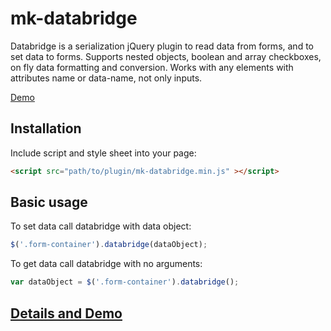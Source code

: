 mk-databridge
===============

Databridge is a serialization jQuery plugin to read data from forms, and to set data to forms.
Supports nested objects,
boolean and array checkboxes,
on fly data formatting and conversion.
Works with any elements with attributes name or data-name, not only inputs.

[Demo](http://mkant.ru/mink-js/mk-databridge)

Installation
------------

Include script and style sheet into your page:
```HTML
<script src="path/to/plugin/mk-databridge.min.js" ></script>
```

Basic usage
-----------

To set data call databridge with data object:
```JavaScript
$('.form-container').databridge(dataObject);
```

To get data call databridge with no arguments:
```JavaScript
var dataObject = $('.form-container').databridge();
```

[Details and Demo](http://mkant.ru/mink-js/mk-databridge)
--------------------------------------------------------